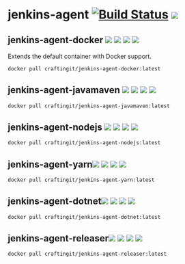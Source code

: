 # jenkins-agent [![Build Status](https://travis-ci.com/CraftingITde/jenkins-agent.svg?branch=master)](https://travis-ci.com/CraftingITde/jenkins-agent) ![](https://badgen.net/github/release/craftingitde/jenkins-agent/stable)


## jenkins-agent-docker [![](https://badgen.net/badge/docker/Docker?icon&label=View%20on)](https://hub.docker.com/r/craftingit/jenkins-agent-docker) ![](https://badgen.net/docker/pulls/craftingit/jenkins-agent-docker?icon=docker&label=pulls) ![](https://badgen.net/docker/stars/craftingit/jenkins-agent-docker?icon=docker&label=stars) ![](https://badgen.net/docker/size/craftingit/jenkins-agent-docker?icon=docker)
Extends the default container with Docker support. 

```sh
docker pull craftingit/jenkins-agent-docker:latest
```


## jenkins-agent-javamaven [![](https://badgen.net/badge/docker/Docker?icon&label=View%20on)](https://hub.docker.com/r/craftingit/jenkins-agent-javamaven) ![](https://badgen.net/docker/pulls/craftingit/jenkins-agent-javamaven?icon=docker&label=pulls) ![](https://badgen.net/docker/stars/craftingit/jenkins-agent-javamaven?icon=docker&label=stars) ![](https://badgen.net/docker/size/craftingit/jenkins-agent-javamaven?icon=docker)

```sh
docker pull craftingit/jenkins-agent-javamaven:latest
```

## jenkins-agent-nodejs [![](https://badgen.net/badge/docker/Docker?icon&label=View%20on)](https://hub.docker.com/r/craftingit/jenkins-agent-nodejs) ![](https://badgen.net/docker/pulls/craftingit/jenkins-agent-nodejs?icon=docker&label=pulls) ![](https://badgen.net/docker/stars/craftingit/jenkins-agent-nodejs?icon=docker&label=stars) ![](https://badgen.net/docker/size/craftingit/jenkins-agent-nodejs?icon=docker)

```sh
docker pull craftingit/jenkins-agent-nodejs:latest
```

## jenkins-agent-yarn[![](https://badgen.net/badge/docker/Docker?icon&label=View%20on)](https://hub.docker.com/r/craftingit/jenkins-agent-yarn) ![](https://badgen.net/docker/pulls/craftingit/jenkins-agent-yarn?icon=docker&label=pulls) ![](https://badgen.net/docker/stars/craftingit/jenkins-agent-yarn?icon=docker&label=stars) ![](https://badgen.net/docker/size/craftingit/jenkins-agent-yarn?icon=docker)

```sh
docker pull craftingit/jenkins-agent-yarn:latest
```

## jenkins-agent-dotnet[![](https://badgen.net/badge/docker/Docker?icon&label=View%20on)](https://hub.docker.com/r/craftingit/jenkins-agent-dotnet) ![](https://badgen.net/docker/pulls/craftingit/jenkins-agent-dotnet?icon=docker&label=pulls) ![](https://badgen.net/docker/stars/craftingit/jenkins-agent-dotnet?icon=docker&label=stars) ![](https://badgen.net/docker/size/craftingit/jenkins-agent-dotnet?icon=docker)

```sh
docker pull craftingit/jenkins-agent-dotnet:latest
```

## jenkins-agent-releaser[![](https://badgen.net/badge/docker/Docker?icon&label=View%20on)](https://hub.docker.com/r/craftingit/jenkins-agent-releaser) ![](https://badgen.net/docker/pulls/craftingit/jenkins-agent-releaser?icon=docker&label=pulls) ![](https://badgen.net/docker/stars/craftingit/jenkins-agent-releaser?icon=docker&label=stars) ![](https://badgen.net/docker/size/craftingit/jenkins-agent-releaser?icon=docker)

```sh
docker pull craftingit/jenkins-agent-releaser:latest
```